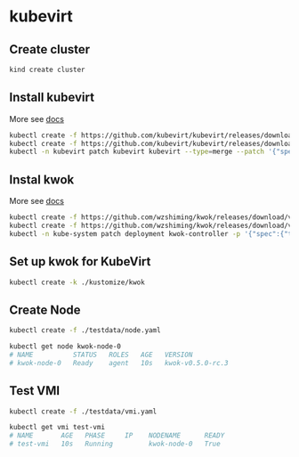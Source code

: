 # kubevirt

## Create cluster

``` bash
kind create cluster
```

## Install kubevirt

More see [docs](https://kubevirt.io/quickstart_kind/)

``` bash
kubectl create -f https://github.com/kubevirt/kubevirt/releases/download/v1.1.1/kubevirt-operator.yaml
kubectl create -f https://github.com/kubevirt/kubevirt/releases/download/v1.1.1/kubevirt-cr.yaml
kubectl -n kubevirt patch kubevirt kubevirt --type=merge --patch '{"spec":{"configuration":{"developerConfiguration":{"useEmulation":true}}}}'
```

## Instal kwok

More see [docs](https://kwok.sigs.k8s.io/docs/user/kwok-in-cluster/)

``` bash
kubectl create -f https://github.com/wzshiming/kwok/releases/download/v0.5.0-rc.3/kwok.yaml
kubectl create -f https://github.com/wzshiming/kwok/releases/download/v0.5.0-rc.3/stage-fast.yaml
kubectl -n kube-system patch deployment kwok-controller -p '{"spec":{"template":{"spec":{"hostNetwork":true}}}}'
```

## Set up kwok for KubeVirt

``` bash
kubectl create -k ./kustomize/kwok
```

## Create Node

``` bash
kubectl create -f ./testdata/node.yaml
```

``` bash
kubectl get node kwok-node-0
# NAME          STATUS   ROLES   AGE   VERSION
# kwok-node-0   Ready    agent   10s   kwok-v0.5.0-rc.3
```

## Test VMI

``` bash
kubectl create -f ./testdata/vmi.yaml
```

``` bash
kubectl get vmi test-vmi
# NAME       AGE   PHASE     IP    NODENAME      READY
# test-vmi   10s   Running         kwok-node-0   True
```
